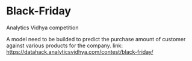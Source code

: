 # Black-Friday
Analytics Vidhya competition  

A model need to be builded to predict the purchase amount of customer against various products for the company.
link: https://datahack.analyticsvidhya.com/contest/black-friday/
